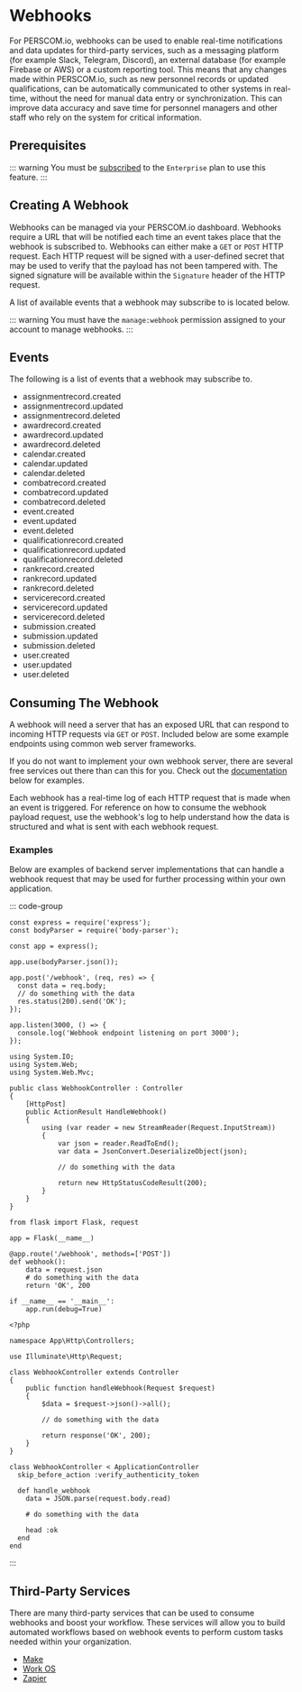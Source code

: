 # Webhooks

For PERSCOM.io, webhooks can be used to enable real-time notifications and data updates for third-party services, such as a messaging
platform (for example Slack, Telegram, Discord), an external database (for example Firebase or AWS) or a custom reporting tool. This means
that any changes made within PERSCOM.io, such as new personnel records or updated qualifications, can be automatically communicated to other
systems in real-time, without the need for manual data entry or synchronization. This can improve data accuracy and save time for personnel
managers and other staff who rely on the system for critical information.

## Prerequisites

<!-- prettier-ignore -->
::: warning
You must be [subscribed](https://docs.perscom.io/pricing) to the `Enterprise` plan to use this feature.
:::

## Creating A Webhook

Webhooks can be managed via your PERSCOM.io dashboard. Webhooks require a URL that will be notified each time an event takes place that the
webhook is subscribed to. Webhooks can either make a `GET` or `POST` HTTP request. Each HTTP request will be signed with a user-defined
secret that may be used to verify that the payload has not been tampered with. The signed signature will be available within the `Signature`
header of the HTTP request.

A list of available events that a webhook may subscribe to is located below.

<!-- prettier-ignore -->
::: warning
You must have the `manage:webhook` permission assigned to your account to manage webhooks.
:::

## Events

The following is a list of events that a webhook may subscribe to.

- assignmentrecord.created
- assignmentrecord.updated
- assignmentrecord.deleted
- awardrecord.created
- awardrecord.updated
- awardrecord.deleted
- calendar.created
- calendar.updated
- calendar.deleted
- combatrecord.created
- combatrecord.updated
- combatrecord.deleted
- event.created
- event.updated
- event.deleted
- qualificationrecord.created
- qualificationrecord.updated
- qualificationrecord.deleted
- rankrecord.created
- rankrecord.updated
- rankrecord.deleted
- servicerecord.created
- servicerecord.updated
- servicerecord.deleted
- submission.created
- submission.updated
- submission.deleted
- user.created
- user.updated
- user.deleted

## Consuming The Webhook

A webhook will need a server that has an exposed URL that can respond to incoming HTTP requests via `GET` or `POST`. Included below are some
example endpoints using common web server frameworks.

If you do not want to implement your own webhook server, there are several free services out there than can this for you. Check out the
[documentation](#third-party-services) below for examples.

Each webhook has a real-time log of each HTTP request that is made when an event is triggered. For reference on how to consume the webhook
payload request, use the webhook's log to help understand how the data is structured and what is sent with each webhook request.

### Examples

Below are examples of backend server implementations that can handle a webhook request that may be used for further processing within your
own application.

::: code-group

```js:line-numbers [Express.js]
const express = require('express');
const bodyParser = require('body-parser');

const app = express();

app.use(bodyParser.json());

app.post('/webhook', (req, res) => {
  const data = req.body;
  // do something with the data
  res.status(200).send('OK');
});

app.listen(3000, () => {
  console.log('Webhook endpoint listening on port 3000');
});
```

```csharp:line-numbers [ASP.net]
using System.IO;
using System.Web;
using System.Web.Mvc;

public class WebhookController : Controller
{
    [HttpPost]
    public ActionResult HandleWebhook()
    {
        using (var reader = new StreamReader(Request.InputStream))
        {
            var json = reader.ReadToEnd();
            var data = JsonConvert.DeserializeObject(json);

            // do something with the data

            return new HttpStatusCodeResult(200);
        }
    }
}
```

```python:line-numbers [Flask]
from flask import Flask, request

app = Flask(__name__)

@app.route('/webhook', methods=['POST'])
def webhook():
    data = request.json
    # do something with the data
    return 'OK', 200

if __name__ == '__main__':
    app.run(debug=True)
```

```php:line-numbers [Laravel]
<?php

namespace App\Http\Controllers;

use Illuminate\Http\Request;

class WebhookController extends Controller
{
    public function handleWebhook(Request $request)
    {
        $data = $request->json()->all();

        // do something with the data

        return response('OK', 200);
    }
}
```

```ruby:line-numbers [Ruby on Rails]
class WebhookController < ApplicationController
  skip_before_action :verify_authenticity_token

  def handle_webhook
    data = JSON.parse(request.body.read)

    # do something with the data

    head :ok
  end
end
```

:::

## Third-Party Services

There are many third-party services that can be used to consume webhooks and boost your workflow. These services will allow you to build
automated workflows based on webhook events to perform custom tasks needed within your organization.

- [Make](https://www.make.com/en/help/tools/webhooks)
- [Work OS](https://workos.com/blog/building-webhooks-into-your-application-guidelines-and-best-practices)
- [Zapier](https://zapier.com/apps/webhook/integrations?utm_source=google&utm_medium=cpc&utm_campaign=gaw-usa-nua-search-desktop-brand-long_tail&utm_adgroup=brand_webhooks&utm_term=zapier%20webhooks&utm_content=_pcrid_608807048130_pkw_zapier%20webhooks_pmt_p_pdv_c_slid__pgrid_139730155338_ptaid_kwd-791619834414_&gad=1&gclid=CjwKCAjwjYKjBhB5EiwAiFdSfi6Vipyao0gBfuRIx445ZmVPfJSmZBQX0qK9XEIMlDg5zcukzFtnUxoCp4gQAvD_BwE)
